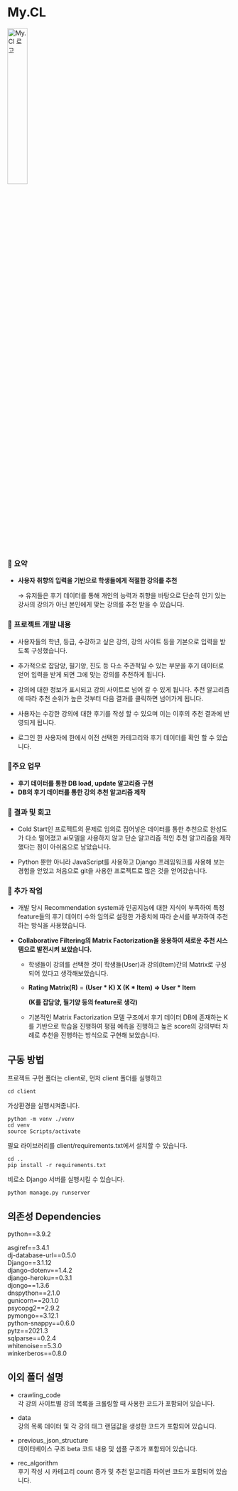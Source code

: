 # My.CL

<img id="logo" alt="My.Cl 로고" width = "30%" src="/client/clients/static/img/로고.jpg" />

### 🔳 요약

- **사용자 취향의 입력을 기반으로 학생들에게 적절한 강의를 추천**
    
    → 유저들은 후기 데이터를 통해 개인의 능력과 취향을 바탕으로 단순히 인기 있는 강사의 강의가 아닌 본인에게 맞는 강의를 추천 받을 수 있습니다.

### 🔳 프로젝트 개발 내용

- 사용자들의 학년, 등급, 수강하고 싶은 강의, 강의 사이트 등을 기본으로 입력을 받도록 구성했습니다.
- 추가적으로 잡담양, 필기양, 진도 등 다소 주관적일 수 있는 부분을 후기 데이터로 얻어 입력을 받게 되면 그에 맞는 강의를 추천하게 됩니다.

- 강의에 대한 정보가 표시되고 강의 사이트로 넘어 갈 수 있게 됩니다. 추천 알고리즘에 따라 추천 순위가 높은 것부터 다음 결과를 클릭하면 넘어가게 됩니다.

- 사용자는 수강한 강의에 대한 후기를 작성 할 수 있으며 이는 이후의 추천 결과에 반영되게 됩니다.

- 로그인 한 사용자에 한에서 이전 선택한 카테고리와 후기 데이터를 확인 할 수 있습니다.

### 🔳주요 업무

- **후기 데이터를 통한 DB load, update 알고리즘 구현**
- **DB의 후기 데이터를 통한 강의 추천 알고리즘 제작**
  
  
### 🔳 결과 및 회고

- Cold Start인 프로젝트의 문제로 임의로 집어넣은 데이터를 통한 추천으로 완성도가 다소 떨어졌고 ai모델을 사용하지 않고 단순 알고리즘 적인 추천 알고리즘을 제작 했다는 점이 아쉬움으로 남았습니다.

- Python 뿐만 아니라 JavaScript를 사용하고 Django 프레임워크를 사용해 보는 경험을 얻었고 처음으로 git을 사용한 프로젝트로 많은 것을 얻어갔습니다.

### 🔳 추가 작업

- 개발 당시 Recommendation system과 인공지능에 대한 지식이 부족하여 특정 feature들의 후기 데이터 수와 임의로 설정한 가중치에 따라 순서를 부과하여 추천하는 방식을 사용했습니다.

- **Collaborative Filtering의 Matrix Factorization을 응용하여 새로운 추천 시스템으로 발전시켜 보았습니다.**
    - 학생들이 강의를 선택한 것이 학생들(User)과 강의(Item)간의 Matrix로 구성되어 있다고 생각해보았습니다.
    - **Rating Matrix(R)** = **(User * K) X (K * Item) => User * Item**
        
        **(K를 잡담양, 필기양 등의 feature로 생각)**
        
    
    - 기본적인 Matrix Factorization 모델 구조에서 후기 데이터 DB에 존재하는 K를 기반으로 학습을 진행하여 평점 예측을 진행하고 높은 score의 강의부터 차례로 추천을 진행하는 방식으로 구현해 보았습니다.
## 구동 방법
프로젝트 구현 폴더는 client로, 먼저 client 폴더를 실행하고
```
cd client
```
가상환경을 실행시켜줍니다.
```
python -m venv ./venv
cd venv
source Scripts/activate
```
필요 라이브러리를 client/requirements.txt에서 설치할 수 있습니다.
```
cd ..
pip install -r requirements.txt
```
비로소 Django 서버를 실행시킬 수 있습니다.
```
python manage.py runserver
```

## 의존성 Dependencies

python==3.9.2

asgiref==3.4.1<br/>
dj-database-url==0.5.0<br/>
Django==3.1.12<br/>
django-dotenv==1.4.2<br/>
django-heroku==0.3.1<br/>
djongo==1.3.6<br/>
dnspython==2.1.0<br/>
gunicorn==20.1.0<br/>
psycopg2==2.9.2<br/>
pymongo==3.12.1<br/>
python-snappy==0.6.0<br/>
pytz==2021.3<br/>
sqlparse==0.2.4<br/>
whitenoise==5.3.0<br/>
winkerberos==0.8.0
<br/>
## 이외 폴더 설명
* crawling_code
<br/>각 강의 사이트별 강의 목록을 크롤링할 때 사용한 코드가 포함되어 있습니다.

* data
<br/>강의 목록 데이터 및 각 강의 태그 랜덤값을 생성한 코드가 포함되어 있습니다.
  
* previous_json_structure
<br/>데이터베이스 구조 beta 코드 내용 및 샘플 구조가 포함되어 있습니다.      

* rec_algorithm
<br/>후기 작성 시 카테고리 count 증가 및 추천 알고리즘 파이썬 코드가 포함되어 있습니다. 
